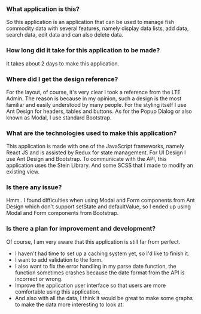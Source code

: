 ### What application is this?

So this application is an application that can be used to manage fish commodity data with several features, namely display data lists, add data, search data, edit data and can also delete data.

### How long did it take for this application to be made?

It takes about 2 days to make this application.

### Where did I get the design reference? 

For the layout, of course, it's very clear I took a reference from the LTE Admin. The reason is because in my opinion, such a design is the most familiar and easily understood by many people. For the styling itself I use Ant Design for headers, tables and buttons. As for the Popup Dialog or also known as Modal, I use standard Bootstrap.

### What are the technologies used to make this application?

This application is made with one of the JavaScript frameworks, namely React JS and is assisted by Redux for state management. For UI Design I use Ant Design and Bootstrap. To communicate with the API, this application uses the Stein Library. And some SCSS that I made to modify an existing view. 

### Is there any issue?

Hmm.. I found difficulties when using Modal and Form components from Ant Design which don't support setState and defaultValue, so I ended up using Modal and Form components from Bootstrap.

### Is there a plan for improvement and development?

Of course, I am very aware that this application is still far from perfect.

- I haven't had time to set up a caching system yet, so I'd like to finish it.
- I want to add validation to the form.
- I also want to fix the error handling in my parse date function, the function sometimes crashes because the date format from the API is incorrect or wrong.
- Improve the application user interface so that users are more comfortable using this application.
- And also with all the data, I think it would be great to make some graphs to make the data more interesting to look at.